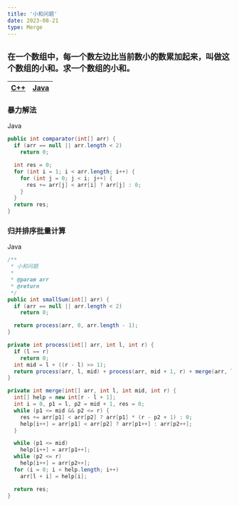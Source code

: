 ```yaml
---
title: '小和问题'
date: 2023-08-21
type: Merge
---
```


## `在一个数组中，每一个数左边比当前数小的数累加起来，叫做这个数组的小和。求一个数组的小和。`

| [C++](https://github.com/ZhengKe996/DS/blob/main/src/merge_sort/small_sum.cpp) | [Java](https://github.com/ZhengKe996/DS/blob/main/src/merge_sort/small_sum.java) |
| :----------------------------------------------------------------------------: | :------------------------------------------------------------------------------: |

### 暴力解法

Java

```java
public int comparator(int[] arr) {
  if (arr == null || arr.length < 2)
    return 0;

  int res = 0;
  for (int i = 1; i < arr.length; i++) {
    for (int j = 0; j < i; j++) {
      res += arr[j] < arr[i] ? arr[j] : 0;
    }
  }
  return res;
}

```

### 归并排序批量计算

Java

```java
/**
 * 小和问题
 *
 * @param arr
 * @return
 */
public int smallSum(int[] arr) {
  if (arr == null || arr.length < 2)
    return 0;

  return process(arr, 0, arr.length - 1);
}

private int process(int[] arr, int l, int r) {
  if (l == r)
    return 0;
  int mid = l + ((r - l) >> 1);
  return process(arr, l, mid) + process(arr, mid + 1, r) + merge(arr, l, mid, r);
}

private int merge(int[] arr, int l, int mid, int r) {
  int[] help = new int[r - l + 1];
  int i = 0, p1 = l, p2 = mid + 1, res = 0;
  while (p1 <= mid && p2 <= r) {
    res += arr[p1] < arr[p2] ? arr[p1] * (r - p2 + 1) : 0;
    help[i++] = arr[p1] < arr[p2] ? arr[p1++] : arr[p2++];
  }

  while (p1 <= mid)
    help[i++] = arr[p1++];
  while (p2 <= r)
    help[i++] = arr[p2++];
  for (i = 0; i < help.length; i++)
    arr[l + i] = help[i];

  return res;
}
```
